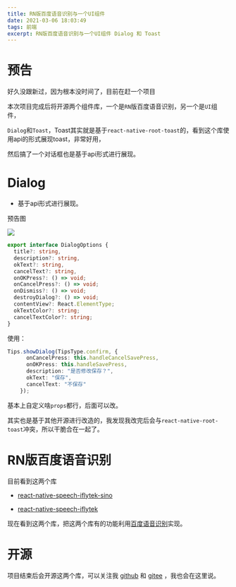 ```yaml
---
title: RN版百度语音识别与一个UI组件
date: 2021-03-06 18:03:49
tags: 前端
excerpt: RN版百度语音识别与一个UI组件 Dialog 和 Toast
---
```


# 预告

好久没跟新过，因为根本没时间了，目前在赶一个项目

本次项目完成后将开源两个组件库，一个是`RN`版百度语音识别，另一个是`UI`组件，

`Dialog`和`Toast`，Toast其实就是基于`react-native-root-toast`的，看到这个库使用api的形式展现toast，非常好用，

然后搞了一个对话框也是基于api形式进行展现。

# Dialog

- 基于api形式进行展现。

预告图

![](https://picture-transmission.iplus-studio.top/Snipaste_2021-03-06_18-19-04.png)

```typescript
export interface DialogOptions {
  title?: string,
  description?: string,
  okText?: string,
  cancelText?: string,
  onOKPress?: () => void;
  onCancelPress?: () => void;
  onDismiss?: () => void;
  destroyDialog?: () => void;
  contentView?: React.ElementType;
  okTextColor?: string;
  cancelTextColor?: string;
}
```

使用：
```typescript
Tips.showDialog(TipsType.confirm, {
      onCancelPress: this.handleCancelSavePress,
      onOKPress: this.handleSavePress,
      description: "是否修改保存？",
      okText: "保存",
      cancelText: "不保存"
    });
```

基本上自定义啥`props`都行，后面可以改。

其实也是基于其他开源进行改造的，我发现我改完后会与`react-native-root-toast`冲突，所以干脆合在一起了。

# RN版百度语音识别

目前看到这两个库

- [react-native-speech-iflytek-sino](https://github.com/sinooceanland/react-native-speech-iflytek-sino)

- [react-native-speech-iflytek](https://github.com/zphhhhh/react-native-speech-iflytek)

现在看到这两个库，把这两个库有的功能利用[百度语音识别](https://ai.baidu.com/ai-doc/SPEECH/Ek39uxgre)实现。

# 开源

项目结束后会开源这两个库，可以关注我 [github](https://github.com/gdoudeng) 和 [gitee](https://gitee.com/gdoudeng) ，我也会在这里说。
